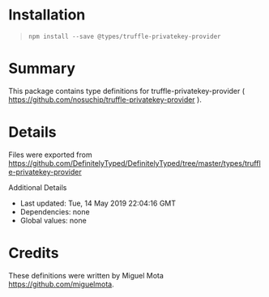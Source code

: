 # Installation
> `npm install --save @types/truffle-privatekey-provider`

# Summary
This package contains type definitions for truffle-privatekey-provider ( https://github.com/nosuchip/truffle-privatekey-provider ).

# Details
Files were exported from https://github.com/DefinitelyTyped/DefinitelyTyped/tree/master/types/truffle-privatekey-provider

Additional Details
 * Last updated: Tue, 14 May 2019 22:04:16 GMT
 * Dependencies: none
 * Global values: none

# Credits
These definitions were written by Miguel Mota <https://github.com/miguelmota>.
